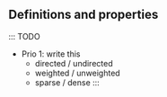 
## Definitions and properties

::: TODO
- Prio 1: write this
    - directed / undirected
    - weighted / unweighted
    - sparse / dense
:::
